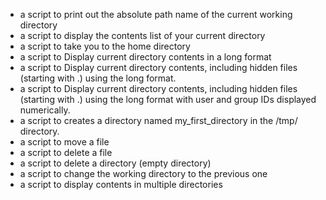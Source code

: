 - a script to print out the absolute path name of the current working directory
- a script to display the contents list of your current directory
- a script to take you to the home directory
- a script to Display current directory contents in a long format
- a script to Display current directory contents, including hidden files (starting with .) using the long format.
- a script to Display current directory contents, including hidden files (starting with .) using the long format with user and group IDs displayed numerically.
- a script to creates a directory named my_first_directory in the /tmp/ directory.
- a script to move a file
- a script to delete a file
- a script to delete a directory (empty directory)
- a script to change the working directory to the previous one
- a script to display contents in multiple directories
